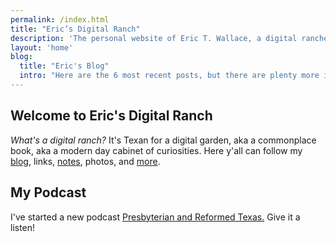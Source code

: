 ```yaml
---
permalink: /index.html
title: "Eric’s Digital Ranch"
description: 'The personal website of Eric T. Wallace, a digital rancher in Plano, Texas.'
layout: 'home'
blog:
  title: "Eric's Blog"
  intro: "Here are the 6 most recent posts, but there are plenty more in the archives."
---
```


## Welcome to Eric's Digital Ranch

_What's a digital ranch?_ It's Texan for a digital garden, aka a commonplace book, aka a modern day cabinet of curiosities. Here y'all can follow my [blog](/blog/), links, [notes](/notes/), photos, and <a href="/sitemap/" alt="ecrosstexas.com sitemap">more</a>.

## My Podcast

I've started a new podcast [Presbyterian and Reformed Texas.](https://www.reformedtexas.com/)  Give it a listen!
